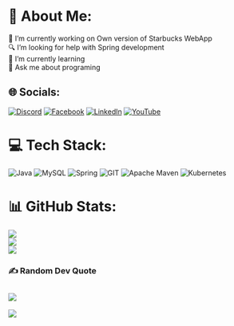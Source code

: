 # 🙂 About Me:
🍃 I’m currently working on Own version of Starbucks WebApp<br> 🔍 I’m looking for help with Spring development<br>🌱 I’m currently learning<br>💬 Ask me about programing<br>


## 🌐 Socials:
[![Discord](https://img.shields.io/badge/Discord-%237289DA.svg?logo=discord&logoColor=white)](https://discord.gg/TiGO.jar) [![Facebook](https://img.shields.io/badge/Facebook-%231877F2.svg?logo=Facebook&logoColor=white)](https://facebook.com/Rafał_Pukało) [![LinkedIn](https://img.shields.io/badge/LinkedIn-%230077B5.svg?logo=linkedin&logoColor=white)](https://www.linkedin.com/in/rafał-pukało-214888295) [![YouTube](https://img.shields.io/badge/YouTube-%23FF0000.svg?logo=YouTube&logoColor=white)](https://youtube.com/@softwareTiGO) 

# 💻 Tech Stack:
![Java](https://img.shields.io/badge/java-%23ED8B00.svg?style=for-the-badge&logo=openjdk&logoColor=white) ![MySQL](https://img.shields.io/badge/mysql-%2300000f.svg?style=for-the-badge&logo=mysql&logoColor=white) ![Spring](https://img.shields.io/badge/spring-%236DB33F.svg?style=for-the-badge&logo=spring&logoColor=white) ![GIT](https://img.shields.io/badge/Git-fc6d26?style=for-the-badge&logo=git&logoColor=white) ![Apache Maven](https://img.shields.io/badge/Apache%20Maven-C71A36?style=for-the-badge&logo=Apache%20Maven&logoColor=white) ![Kubernetes](https://img.shields.io/badge/kubernetes-%23326ce5.svg?style=for-the-badge&logo=kubernetes&logoColor=white)
# 📊 GitHub Stats:
![](https://github-readme-stats.vercel.app/api?username=TiGOjava&theme=nightowl&hide_border=false&include_all_commits=true&count_private=true)<br/>
![](https://github-readme-streak-stats.herokuapp.com/?user=TiGOjava&theme=nightowl&hide_border=false)<br/>
![](https://github-readme-stats.vercel.app/api/top-langs/?username=TiGOjava&theme=nightowl&hide_border=false&include_all_commits=true&count_private=true&layout=compact)

### ✍️ Random Dev Quote
![](https://quotes-github-readme.vercel.app/api?type=horizontal&theme=tokyonight)
---
[![](https://visitcount.itsvg.in/api?id=TiGOjava&icon=0&color=9)](https://visitcount.itsvg.in)

<!-- Proudly created with GPRM ( https://gprm.itsvg.in ) -->
